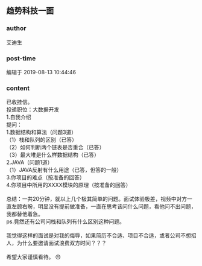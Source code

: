 ## 趋势科技一面
### author 
艾迪生
### post-time 

编辑于  2019-08-13 10:44:46
### content 
<div class="post-topic-des nc-post-content">
 <div>
  已收挂信。
 </div>
 <div>
  投递职位：大数据开发
 </div>
 <div>
  1.自我介绍
 </div>
 <div>
  提问：
 </div>
 <div>
  1.数据结构和算法（问题3道）
 </div>
 <div>
  （1）栈和队列的区别（已答）
 </div>
 <div>
  （2）如何判断两个链表是否重合（已答）
 </div>
 <div>
  （3）最大堆是什么样数据结构（已答）
 </div>
 <div>
  2.JAVA（问题1道）
 </div>
 <div>
  （1）JAVA反射有什么用途（已答，但答的一般）
 </div>
 <div>
  3.你项目的难点（按准备的回答）
 </div>
 <div>
  4.你项目中所用的XXXX模块的原理（按准备的回答）
 </div>
 <div>
  <br/>
 </div>
 <div>
  总结：一共20分钟，就以上几个极其简单的问题。面试体验极差，视频中对方一直左顾右盼，明显没有提前做准备，一直在思考该问什么问题，看他问不出问题，我都替他着急。
 </div>
 <div>
  ps.竟然还有公司问栈和队列有什么区别这种问题。
 </div>
 <div>
  <br/>
 </div>
 <div>
  我觉得这样的面试是对我的侮辱，如果简历不合适、项目不合适，或者公司不想招人，为什么要邀请面试浪费双方时间？？？
 </div>
 <div>
  <br/>
 </div>
 <div>
  希望大家谨慎看待。
  <span>
   😓
  </span>
 </div>
</div>
